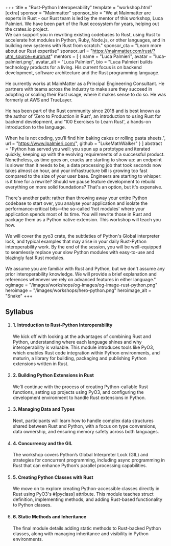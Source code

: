 +++
title = "Rust-Python Interoperability"
template = "workshop.html"
[extra]
  sponsor = "Mainmatter"
  sponsor_bio = "We at Mainmatter are experts in Rust - our Rust team is led by the mentor of this workshop, Luca Palmieri. We have been part of the Rust ecosystem for years, helping out the crates.io project. <br />We can support you in rewriting existing codebases to Rust, using Rust to accelerate hot modules in Python, Ruby, Node.js, or other languages, and in building new systems with Rust from scratch."
  sponsor_cta = "Learn more about our Rust expertise"
  sponsor_url = "https://mainmatter.com/rust/?utm_source=eurorust"
  mentors = [
    { name = "Luca Palmieri", avatar = "luca-palmieri.png", avatar_alt = "Luca Palmieri",  bio = "Luca Palmieri builds technology products for a living. His current focus is on backend development, software architecture and the Rust programming language.<br /><br />He currently works at MainMatter as a Principal Engineering Consultant. He partners with teams across the industry to make sure they succeed in adopting or scaling their Rust usage, where it makes sense to do so. He was formerly at AWS and TrueLayer.<br /><br />He has been part of the Rust community since 2018 and is best known as the author of 'Zero to Production in Rust', an introduction to using Rust for backend development, and '100 Exercises to Learn Rust', a hands-on introduction to the language.<br /><br />When he is not coding, you’ll find him baking cakes or rolling pasta sheets.",  url = "https://www.lpalmieri.com/",  github = "LukeMathWalker" }
  ]
  abstract = "Python has served you well: you spun up a prototype and iterated quickly, keeping up with the evolving requirements of a successful product. Nonetheless, as time goes on, cracks are starting to show up: an endpoint is slower than it needs to be, a data processing job that took seconds now takes almost an hour, and your infrastructure bill is growing too fast compared to the size of your user base. Engineers are starting to whisper: is it time for a rewrite? Should we pause feature development to rebuild everything on more solid foundations? That's an option, but it's expensive.<br /><br />There's another path: rather than throwing away your entire Python codebase to start over, you analyse your application and isolate the performance-critical bits—the so-called 'hot modules' where your application spends most of its time. You will rewrite those in Rust and package them as a Python native extension. This workshop will teach you how.<br /><br />We will cover the <span>pyo3</span> crate, the subtleties of Python's Global interpreter lock, and typical examples that may arise in your daily Rust-Python interoperability work. By the end of the session, you will be well-equipped to seamlessly replace your slow Python modules with easy-to-use and blazingly fast Rust modules.<br /><br />We assume you are familiar with Rust and Python, but we don't assume any prior interoperability knowledge. We will provide a brief explanation and references whenever we rely on advanced features in either language."
  ogimage = "/images/workshops/og-images/og-image-rust-python.png"
  heroimage = "/images/workshops/hero-python.png"
  heroimage_alt = "Snake"
+++

<div class="">
  <h2 class="mb-7">Syllabus</h2>
  <ol class="syllabus">
    <li class="mb-7 border">
      <h4>1. Introduction to Rust-Python Inter&shy;operability</h4>
      <div>
        <p>We kick off with looking at the advantages of combining Rust and Python, understanding where each language shines and why interoperability is valuable. This module introduces tools like <span>PyO3</span>, which enables Rust code integration within Python environments, and <span>maturin</span>, a library for building, packaging and publishing Python extensions written in Rust.</p>
      </div>
    </li>
    <li class="mb-7 border">
      <h4>2. Building Python Extensions in Rust</h4>
      <div>
        <p>We'll continue with the process of creating Python-callable Rust functions, setting up projects using <span>PyO3</span>, and configuring the development environment to handle Rust extensions in Python.</p>
      </div>
    </li>
    <li class="mb-7 border">
      <h4>3. Managing Data and Types</h4>
      <div>
        <p>Next, participants will learn how to handle complex data structures shared between Rust and Python, with a focus on type conversions, data ownership, and ensuring memory safety across both languages.</p>
      </div>
    </li>
    <li class="mb-7 border">
      <h4>4. Concurrency and the GIL</h4>
      <div>
        <p>The workshop covers Python’s Global Interpreter Lock (GIL) and strategies for concurrent programming, including async programming in Rust that can enhance Python’s parallel processing capabilities.</p>
      </div>
    </li>
    <li class="mb-7 border">
      <h4>5. Creating Python Classes with Rust</h4>
      <div>
        <p>We move on to explore creating Python-accessible classes directly in Rust using <span>PyO3</span>'s <span>#[pyclass]</span> attribute. This module teaches struct definition, implementing methods, and adding Rust-based functionality to Python classes.</p>
      </div>
    </li>
    <li class="mb-7 border">
      <h4>6. Static Methods and Inheritance</h4>
      <div>
        <p>The final module details adding static methods to Rust-backed Python classes, along with managing inheritance and visibility in Python environments.</p>
      </div>
    </li>
  </ol>
</p>
</div>
